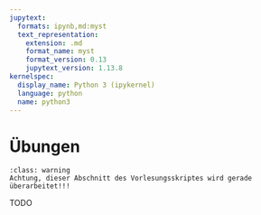 ```yaml
---
jupytext:
  formats: ipynb,md:myst
  text_representation:
    extension: .md
    format_name: myst
    format_version: 0.13
    jupytext_version: 1.13.8
kernelspec:
  display_name: Python 3 (ipykernel)
  language: python
  name: python3
---
```


# Übungen

```{admonition} Warnung
:class: warning
Achtung, dieser Abschnitt des Vorlesungsskriptes wird gerade überarbeitet!!!
```

TODO